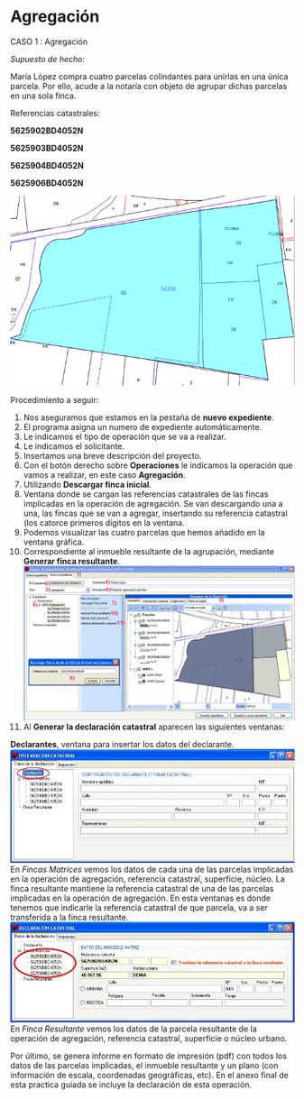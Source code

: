 # Agregación

CASO 1 : Agregación

*Supuesto de hecho:*

María López compra cuatro parcelas colindantes para unirlas en una única parcela. Por ello, acude a la notaría con objeto de agrupar dichas parcelas en una sola finca. 

Referencias catastrales:

**5625902BD4052N**

**5625903BD4052N**

**5625904BD4052N**

**5625906BD4052N**

  ![](/images/agg1.png)
  
  Procedimiento a seguir:

1. Nos aseguramos que estamos en la pestaña de **nuevo expediente**.
2. El programa asigna un numero de expediente automáticamente.
3. Le indicamos el tipo de operación que se va a realizar.
4. Le indicamos el solicitante.
5. Insertamos una breve descripción del proyecto.
6. Con el botón derecho sobre **Operaciones** le indicamos la operación que vamos a realizar, en este caso **Agregación**.
7. Utilizando **Descargar finca inicial**.
8. Ventana donde se cargan las referencias catastrales de las fincas implicadas en la operación de agregación. Se van descargando una a una, las fincas que se van a agregar, insertando su referencia catastral (los catorce primeros dígitos en la ventana.
9. Podemos visualizar las cuatro parcelas que hemos añadido en la ventana gráfica.
10. Correspondiente al inmueble resultante de la agrupación, mediante **Generar finca resultante**.![](/images/agg2.png)
11. Al **Generar la declaración catastral** aparecen las siguientes ventanas: 
  
  **Declarantes**, ventana para insertar los datos del declarante. ![](/images/agg3.jpg)
  En *Fincas Matrices* vemos los datos de cada una de las parcelas implicadas en la operación de agregación, referencia catastral, superficie, núcleo. La finca resultante mantiene la referencia catastral de una de las parcelas implicadas en la operación de agregación. En esta ventanas es donde tenemos que indicarle la referencia catastral de que parcela, va a ser transferida a la finca resultante.
  ![](/images/agg4.jpg)
  En *Finca Resultante* vemos los datos de la parcela resultante de la operación de agregación, referencia catastral, superficie o núcleo urbano.
  
  Por último, se genera informe en formato de impresión (pdf) con todos los datos de las parcelas implicadas, el inmueble resultante y un plano (con información de escala, coordenadas geográficas, etc). En el anexo final de esta practica guiada se incluye  la declaración de esta operación. 
